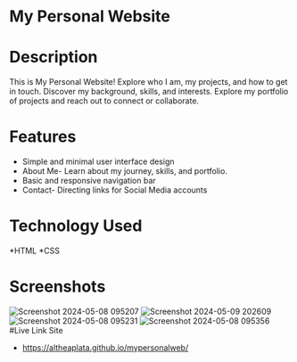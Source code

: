 # My Personal Website
# Description 
This is My Personal Website! Explore who I am, my projects, and how to get in touch. Discover my background, skills, and interests. Explore my portfolio of projects and reach out to connect or collaborate.
# Features
* Simple and minimal user interface design
* About Me- Learn about my journey, skills, and portfolio.
* Basic and responsive navigation bar
* Contact- Directing links for Social Media accounts
# Technology Used
*HTML
*CSS
# Screenshots 
![Screenshot 2024-05-08 095207](https://github.com/altheaplata/mypersonalweb/assets/169050907/45daf645-6f03-41d6-86d8-2a94a31b9a08)
![Screenshot 2024-05-09 202609](https://github.com/altheaplata/mypersonalweb/assets/169050907/433c4e55-8a03-4261-8e8a-c102397fdce5)
![Screenshot 2024-05-08 095231](https://github.com/altheaplata/mypersonalweb/assets/169050907/969c5a8f-f4e6-41ef-9640-70d162947c2a)
![Screenshot 2024-05-08 095356](https://github.com/altheaplata/mypersonalweb/assets/169050907/a1f8cabc-1a6d-47f0-8e09-044c81380d99)
#Live Link Site
* https://altheaplata.github.io/mypersonalweb/
